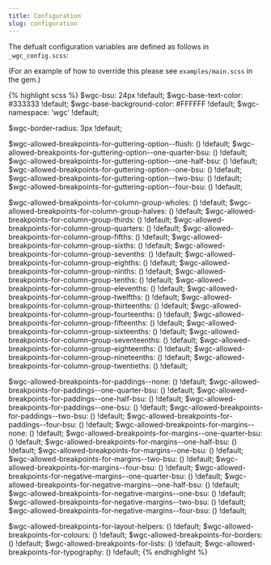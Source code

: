 ```yaml
---
title: Configuration
slug: configuration
---
```


The defualt configuration variables are defined as follows in `_wgc_config.scss`:

(For an example of how to override this please see `examples/main.scss` in the gem.)

{% highlight scss %}
  $wgc-bsu:                                                       24px    !default;
  $wgc-base-text-color:                                           #333333 !default;
  $wgc-base-background-color:                                     #FFFFFF !default;
  $wgc-namespace:                                                 'wgc'   !default;

  $wgc-border-radius:                                             3px     !default;

  $wgc-allowed-breakpoints-for-guttering-option--flush:           ()      !default;
  $wgc-allowed-breakpoints-for-guttering-option--one-quarter-bsu: ()      !default;
  $wgc-allowed-breakpoints-for-guttering-option--one-half-bsu:    ()      !default;
  $wgc-allowed-breakpoints-for-guttering-option--one-bsu:         ()      !default;
  $wgc-allowed-breakpoints-for-guttering-option--two-bsu:         ()      !default;
  $wgc-allowed-breakpoints-for-guttering-option--four-bsu:        ()      !default;

  $wgc-allowed-breakpoints-for-column-group-wholes:               ()      !default;
  $wgc-allowed-breakpoints-for-column-group-halves:               ()      !default;
  $wgc-allowed-breakpoints-for-column-group-thirds:               ()      !default;
  $wgc-allowed-breakpoints-for-column-group-quarters:             ()      !default;
  $wgc-allowed-breakpoints-for-column-group-fifths:               ()      !default;
  $wgc-allowed-breakpoints-for-column-group-sixths:               ()      !default;
  $wgc-allowed-breakpoints-for-column-group-sevenths:             ()      !default;
  $wgc-allowed-breakpoints-for-column-group-eighths:              ()      !default;
  $wgc-allowed-breakpoints-for-column-group-ninths:               ()      !default;
  $wgc-allowed-breakpoints-for-column-group-tenths:               ()      !default;
  $wgc-allowed-breakpoints-for-column-group-elevenths:            ()      !default;
  $wgc-allowed-breakpoints-for-column-group-twelfths:             ()      !default;
  $wgc-allowed-breakpoints-for-column-group-thirteenths:          ()      !default;
  $wgc-allowed-breakpoints-for-column-group-fourteenths:          ()      !default;
  $wgc-allowed-breakpoints-for-column-group-fifteenths:           ()      !default;
  $wgc-allowed-breakpoints-for-column-group-sixteenths:           ()      !default;
  $wgc-allowed-breakpoints-for-column-group-seventeenths:         ()      !default;
  $wgc-allowed-breakpoints-for-column-group-eighteenths:          ()      !default;
  $wgc-allowed-breakpoints-for-column-group-nineteenths:          ()      !default;
  $wgc-allowed-breakpoints-for-column-group-twentieths:           ()      !default;

  $wgc-allowed-breakpoints-for-paddings--none:                    ()      !default;
  $wgc-allowed-breakpoints-for-paddings--one-quarter-bsu:         ()      !default;
  $wgc-allowed-breakpoints-for-paddings--one-half-bsu:            ()      !default;
  $wgc-allowed-breakpoints-for-paddings--one-bsu:                 ()      !default;
  $wgc-allowed-breakpoints-for-paddings--two-bsu:                 ()      !default;
  $wgc-allowed-breakpoints-for-paddings--four-bsu:                ()      !default;
  $wgc-allowed-breakpoints-for-margins--none:                     ()      !default;
  $wgc-allowed-breakpoints-for-margins--one-quarter-bsu:          ()      !default;
  $wgc-allowed-breakpoints-for-margins--one-half-bsu:             ()      !default;
  $wgc-allowed-breakpoints-for-margins--one-bsu:                  ()      !default;
  $wgc-allowed-breakpoints-for-margins--two-bsu:                  ()      !default;
  $wgc-allowed-breakpoints-for-margins--four-bsu:                 ()      !default;
  $wgc-allowed-breakpoints-for-negative-margins--one-quarter-bsu: ()      !default;
  $wgc-allowed-breakpoints-for-negative-margins--one-half-bsu:    ()      !default;
  $wgc-allowed-breakpoints-for-negative-margins--one-bsu:         ()      !default;
  $wgc-allowed-breakpoints-for-negative-margins--two-bsu:         ()      !default;
  $wgc-allowed-breakpoints-for-negative-margins--four-bsu:        ()      !default;

  $wgc-allowed-breakpoints-for-layout-helpers:                    ()      !default;
  $wgc-allowed-breakpoints-for-colours:                           ()      !default;
  $wgc-allowed-breakpoints-for-borders:                           ()      !default;
  $wgc-allowed-breakpoints-for-lists:                             ()      !default;
  $wgc-allowed-breakpoints-for-typography:                        ()      !default;
{% endhighlight %}
